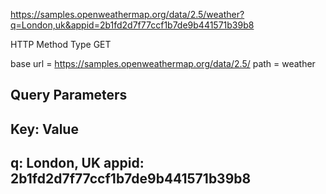 https://samples.openweathermap.org/data/2.5/weather?q=London,uk&appid=2b1fd2d7f77ccf1b7de9b441571b39b8

HTTP Method Type	GET

base url = https://samples.openweathermap.org/data/2.5/
path = weather

Query Parameters
-----------------------------------
  Key: Value
------------------------------------
  q:  London, UK
 appid:  2b1fd2d7f77ccf1b7de9b441571b39b8
 ----------------------------------------
